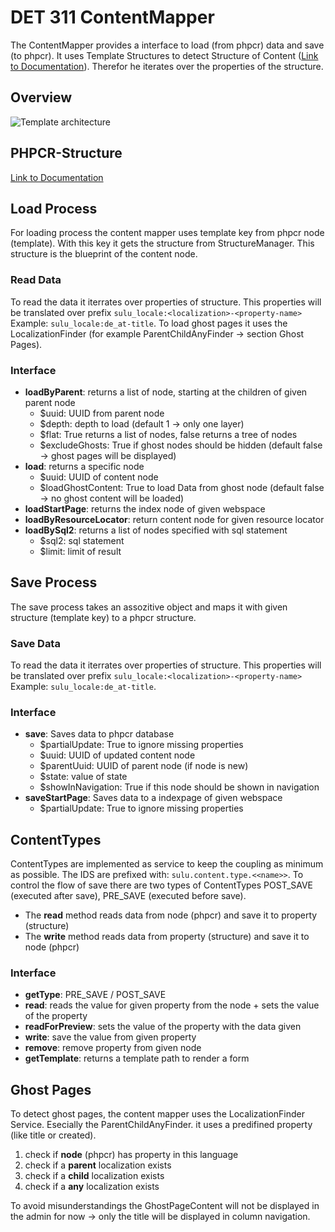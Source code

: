 # DET 311 ContentMapper

The ContentMapper provides a interface to load (from phpcr) data and save (to phpcr). It uses Template Structures to detect Structure of Content ([Link to Documentation](https://github.com/sulu-cmf/docs/blob/master/detail-specification/300-webspaces/DET-301-template-architecture.md)). Therefor he iterates over the properties of the structure.

## Overview

![Template architecture](https://raw.github.com/massiveart/sulu-docs/master/detail-specification/images/diagrams/structure_architecture.png)


## PHPCR-Structure

[Link to Documentation](https://github.com/sulu-cmf/docs/blob/master/detail-specification/300-webspaces/DET-308-PHPCR-Structure.md)

## Load Process

For loading process the content mapper uses template key from phpcr node (template). With this key it gets the structure from StructureManager. This structure is the blueprint of the content node.

### Read Data

To read the data it iterrates over properties of structure. This properties will be translated over prefix `sulu_locale:<localization>-<property-name>` Example: `sulu_locale:de_at-title`. To load ghost pages it uses the LocalizationFinder (for example ParentChildAnyFinder -> section Ghost Pages).

### Interface

* __loadByParent__: returns a list of node, starting at the children of given parent node
	* $uuid: UUID from parent node
	* $depth: depth to load (default 1 -> only one layer)
	* $flat: True returns a list of nodes, false returns a tree of nodes
	* $excludeGhosts: True if ghost nodes should be hidden (default false -> ghost pages will be displayed)
* __load__: returns a specific node
	* $uuid: UUID of content node
	* $loadGhostContent: True to load Data from ghost node (default false -> no ghost content will be loaded)
* __loadStartPage__: returns the index node of given webspace
* __loadByResourceLocator__: return content node for given resource locator
* __loadBySql2__: returns a list of nodes specified with sql statement
	* $sql2: sql statement
	* $limit: limit of result

## Save Process

The save process takes an assozitive object and maps it with given structure (template key) to a phpcr structure.

### Save Data

To read the data it iterrates over properties of structure. This properties will be translated over prefix `sulu_locale:<localization>-<property-name>` Example: `sulu_locale:de_at-title`.

### Interface

* __save__: Saves data to phpcr database
	* $partialUpdate: True to ignore missing properties
	* $uuid: UUID of updated content node
	* $parentUuid: UUID of parent node (if node is new)
	* $state: value of state
	* $showInNavigation: True if this node should be shown in navigation
* __saveStartPage__: Saves data to a indexpage of given webspace
	* $partialUpdate: True to ignore missing properties

## ContentTypes

ContentTypes are implemented as service to keep the coupling as minimum as possible. The IDS are prefixed with: `sulu.content.type.<<name>>`. To control the flow of save there are two types of ContentTypes POST_SAVE (executed after save), PRE_SAVE (executed before save).

* The __read__ method reads data from node (phpcr) and save it to property (structure)
* The __write__ method reads data from property (structure) and save it to node (phpcr)

### Interface

* __getType__: PRE_SAVE / POST_SAVE
* __read__: reads the value for given property from the node + sets the value of the property
* __readForPreview__: sets the value of the property with the data given
* __write__: save the value from given property
* __remove__: remove property from given node
* __getTemplate__: returns a template path to render a form

## Ghost Pages

To detect ghost pages, the content mapper uses the LocalizationFinder Service. Esecially the ParentChildAnyFinder. it uses a predifined property (like title or created).

1. check if __node__ (phpcr) has property in this language
1. check if a __parent__ localization exists
1. check if a __child__ localization exists
1. check if a __any__ localization exists

To avoid misunderstandings the GhostPageContent will not be displayed in the admin for now -> only the title will be displayed in column navigation.

